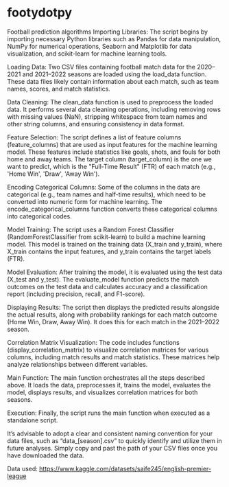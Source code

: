 # footydotpy
Football prediction algorithms
Importing Libraries: The script begins by importing necessary Python libraries such as Pandas for data manipulation, NumPy for numerical operations, Seaborn and Matplotlib for data visualization, and scikit-learn for machine learning tools.

Loading Data: Two CSV files containing football match data for the 2020–2021 and 2021–2022 seasons are loaded using the load_data function. These data files likely contain information about each match, such as team names, scores, and match statistics.

Data Cleaning: The clean_data function is used to preprocess the loaded data. It performs several data cleaning operations, including removing rows with missing values (NaN), stripping whitespace from team names and other string columns, and ensuring consistency in data format.

Feature Selection: The script defines a list of feature columns (feature_columns) that are used as input features for the machine learning model. These features include statistics like goals, shots, and fouls for both home and away teams. The target column (target_column) is the one we want to predict, which is the "Full-Time Result" (FTR) of each match (e.g., 'Home Win', 'Draw', 'Away Win').

Encoding Categorical Columns: Some of the columns in the data are categorical (e.g., team names and half-time results), which need to be converted into numeric form for machine learning. The encode_categorical_columns function converts these categorical columns into categorical codes.

Model Training: The script uses a Random Forest Classifier (RandomForestClassifier from scikit-learn) to build a machine learning model. This model is trained on the training data (X_train and y_train), where X_train contains the input features, and y_train contains the target labels (FTR).

Model Evaluation: After training the model, it is evaluated using the test data (X_test and y_test). The evaluate_model function predicts the match outcomes on the test data and calculates accuracy and a classification report (including precision, recall, and F1-score).

Displaying Results: The script then displays the predicted results alongside the actual results, along with probability rankings for each match outcome (Home Win, Draw, Away Win). It does this for each match in the 2021–2022 season.

Correlation Matrix Visualization: The code includes functions (display_correlation_matrix) to visualize correlation matrices for various columns, including match results and match statistics. These matrices help analyze relationships between different variables.

Main Function: The main function orchestrates all the steps described above. It loads the data, preprocesses it, trains the model, evaluates the model, displays results, and visualizes correlation matrices for both seasons.

Execution: Finally, the script runs the main function when executed as a standalone script.

It’s advisable to adopt a clear and consistent naming convention for your data files, such as “data_[season].csv” to quickly identify and utilize them in future analyses. Simply copy and past the path of your CSV files once you have downloaded the data.

Data used: https://www.kaggle.com/datasets/saife245/english-premier-league
